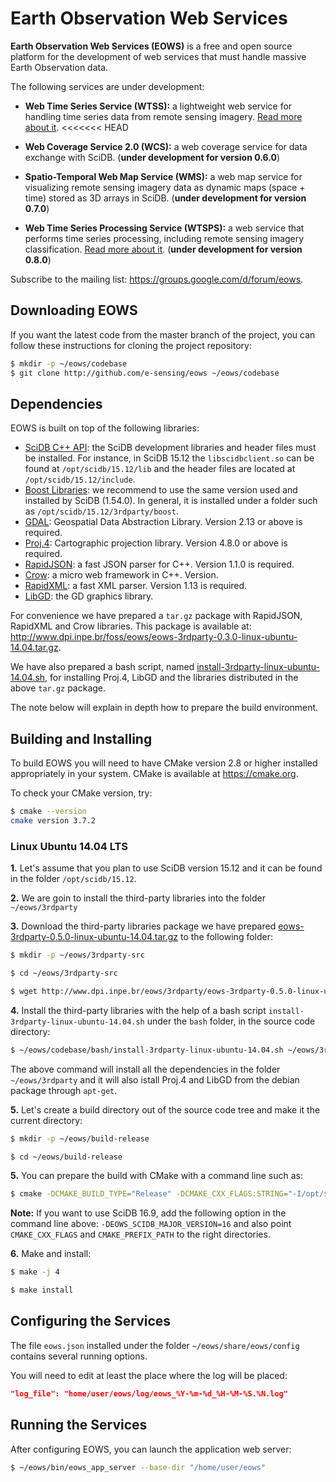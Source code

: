 # Earth Observation Web Services

**Earth Observation Web Services (EOWS)** is a free and open source platform for the development of web services that must handle massive Earth Observation data.

The following services are under development:
- **Web Time Series Service (WTSS):** a lightweight web service for handling time series data from remote sensing imagery. [Read more about it](https://github.com/e-sensing/eows/blob/master/doc/wtss.md).
<<<<<<< HEAD

- **Web Coverage Service 2.0 (WCS):** a web coverage service for data exchange with SciDB. (**under development for version 0.6.0**)

- **Spatio-Temporal Web Map Service (WMS):** a web map service for visualizing remote sensing imagery data as dynamic maps (space + time) stored as 3D arrays in SciDB. (**under development for version 0.7.0**)

- **Web Time Series Processing Service (WTSPS):** a web service that performs time series processing, including remote sensing imagery classification. [Read more about it](https://github.com/e-sensing/eows/blob/master/doc/wtsps.md). (**under development for version 0.8.0**)


Subscribe to the mailing list: https://groups.google.com/d/forum/eows.


## Downloading EOWS

If you want the latest code from the master branch of the project, you can follow these instructions for cloning the project repository:
```bash
$ mkdir -p ~/eows/codebase
$ git clone http://github.com/e-sensing/eows ~/eows/codebase
```


## Dependencies

EOWS is built on top of the following libraries:
- [SciDB C++ API](http://www.paradigm4.com/): the SciDB development libraries and header files must be installed. For instance, in SciDB 15.12 the ```libscidbclient.so``` can be found at ```/opt/scidb/15.12/lib``` and the header files are located at ```/opt/scidb/15.12/include```.
- [Boost Libraries](http://www.boost.org): we recommend to use the same version used and installed by SciDB (1.54.0). In general, it is installed under a folder such as ```/opt/scidb/15.12/3rdparty/boost```.
- [GDAL](http://www.gdal.org): Geospatial Data Abstraction Library. Version 2.13 or above is required.
- [Proj.4](http://proj4.org): Cartographic projection library. Version 4.8.0 or above is required.
- [RapidJSON](https://github.com/miloyip/rapidjson): a fast JSON parser for C++. Version 1.1.0 is required.
- [Crow](https://github.com/ipkn/crow): a micro web framework in C++. Version. 
- [RapidXML](http://rapidxml.sourceforge.net): a fast XML parser. Version 1.13 is required.
- [LibGD](https://libgd.github.io/): the GD graphics library.

For convenience we have prepared a ```tar.gz``` package with RapidJSON, RapidXML and Crow libraries. This package is available at: http://www.dpi.inpe.br/foss/eows/eows-3rdparty-0.3.0-linux-ubuntu-14.04.tar.gz.

We have also prepared a bash script, named [install-3rdparty-linux-ubuntu-14.04.sh](https://github.com/e-sensing/eows/blob/master/bash/install-3rdparty-linux-ubuntu-14.04.sh), for installing Proj.4, LibGD and the libraries distributed in the above ```tar.gz``` package.

The note below will explain in depth how to prepare the build environment.


## Building and Installing

To build EOWS you will need to have CMake version 2.8 or higher installed appropriately in your system. CMake is available at https://cmake.org.

To check your CMake version, try:
```bash
$ cmake --version
cmake version 3.7.2
```

### Linux Ubuntu 14.04 LTS

**1.** Let's assume that you plan to use SciDB version 15.12 and it can be found in the folder ```/opt/scidb/15.12```.

**2.** We are goin to install the third-party libraries into the folder ```~/eows/3rdparty```

**3.** Download the third-party libraries package we have prepared [eows-3rdparty-0.5.0-linux-ubuntu-14.04.tar.gz](http://www.dpi.inpe.br/foss/eows/eows-3rdparty-0.5.0-linux-ubuntu-14.04.tar.gz) to the following folder:
```bash
$ mkdir -p ~/eows/3rdparty-src

$ cd ~/eows/3rdparty-src

$ wget http://www.dpi.inpe.br/eows/3rdparty/eows-3rdparty-0.5.0-linux-ubuntu-14.04.tar.gz
```

**4.** Install the third-party libraries with the help of a bash script ```install-3rdparty-linux-ubuntu-14.04.sh``` under the ```bash``` folder, in the source code directory:
```bash
$ ~/eows/codebase/bash/install-3rdparty-linux-ubuntu-14.04.sh ~/eows/3rdparty
```

The above command will install all the dependencies in the folder ```~/eows/3rdparty``` and it will also istall Proj.4 and LibGD from the debian package through ```apt-get```.

**5.** Let's create a build directory out of the source code tree and make it the current directory:
```bash
$ mkdir -p ~/eows/build-release

$ cd ~/eows/build-release
```

**5.** You can prepare the build with CMake with a command line such as:
```bash
$ cmake -DCMAKE_BUILD_TYPE="Release" -DCMAKE_CXX_FLAGS:STRING="-I/opt/scidb/15.12/3rdparty/extern/" -DCMAKE_PREFIX_PATH:PATH="~/eows/3rdparty;/opt/scidb/15.12/3rdparty/boost" -DCMAKE_INSTALL_PREFIX:PATH="~/eows" -DCMAKE_INSTALL_RPATH:PATH="~/eows/lib" -DCMAKE_SKIP_BUILD_RPATH:BOOL="OFF" -DCMAKE_BUILD_WITH_INSTALL_RPATH:BOOL="OFF" -DCMAKE_INSTALL_RPATH_USE_LINK_PATH:BOOL="ON" ~/eows/codebase/build/cmake
```

**Note:** If you want to use SciDB 16.9, add the following option in the command line above: ```-DEOWS_SCIDB_MAJOR_VERSION=16``` and also point ```CMAKE_CXX_FLAGS``` and ```CMAKE_PREFIX_PATH``` to the right directories.

**6.** Make and install:
```bash
$ make -j 4

$ make install
```

## Configuring the Services

The file ```eows.json``` installed under the folder ```~/eows/share/eows/config``` contains several running options.

You will need to edit at least the place where the log will be placed:
```json
"log_file": "home/user/eows/log/eows_%Y-%m-%d_%H-%M-%S.%N.log"
```

## Running the Services

After configuring EOWS, you can launch the application web server:
```bash
$ ~/eows/bin/eows_app_server --base-dir "/home/user/eows"
```

